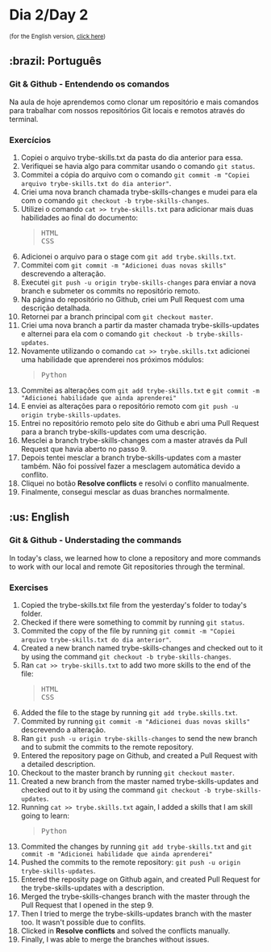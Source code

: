 # Dia 2/Day 2
<small>(for the English version, <a href="#en">click here</a>)</small>
<h2>:brazil: Português</h2>
<h3>Git & Github - Entendendo os comandos</h3>
Na aula de hoje aprendemos como clonar um repositório e mais comandos para trabalhar com nossos repositórios Git locais e remotos através do terminal.
<h3>Exercícios</h3>
  <ol>
    <li>Copiei o arquivo trybe-skills.txt da pasta do dia anterior para essa.
    <li>Verifiquei se havia algo para commitar usando o comando <code>git status</code>.
    <li>Commitei a cópia do arquivo com o comando <code>git commit -m "Copiei arquivo trybe-skills.txt do dia anterior"</code>.
    <li>Criei uma nova branch chamada trybe-skills-changes e mudei para ela com o comando <code>git checkout -b trybe-skills-changes</code>.
    <li>Utilizei o comando <code>cat >> trybe-skills.txt</code> para adicionar mais duas habilidades ao final do documento:
      <blockquote>
<pre>
HTML
CSS</pre>
      </blockquote>
    <li>Adicionei o arquivo para o stage com <code>git add trybe.skills.txt</code>.
    <li>Commitei com <code>git commit -m "Adicionei duas novas skills"</code> descrevendo a alteração.
    <li>Executei <code>git push -u origin trybe-skills-changes</code> para enviar a nova branch e submeter os commits no repositório remoto.
    <li>Na página do repositório no Github, criei um Pull Request com uma descrição detalhada.
    <li>Retornei par a branch principal com <code>git checkout master</code>.
    <li>Criei uma nova branch a partir da master chamada trybe-skills-updates e alternei para ela com o comando <code>git checkout -b trybe-skills-updates</code>.
    <li>Novamente utilizando o comando <code>cat >> trybe.skills.txt</code> adicionei uma habilidade que aprenderei nos próximos módulos:
      <blockquote>
<pre>Python</pre>
        </blockquote>
    <li>Commitei as alterações com <code>git add trybe-skills.txt</code> e <code>git commit -m "Adicionei habilidade que ainda aprenderei"</code>
    <li>E enviei as alterações para o repositório remoto com <code>git push -u origin trybe-skills-updates</code>.
    <li>Entrei no repositório remoto pelo site do Github e abri uma Pull Request para a branch trybe-skills-updates com uma descrição.
    <li>Mesclei a branch trybe-skills-changes com a master através da Pull Request que havia aberto no passo 9.
    <li>Depois tentei mesclar a branch trybe-skills-updates com a master também. Não foi possível fazer a mesclagem automática devido a conflito.
    <li>Cliquei no botão <strong>Resolve conflicts</strong> e resolvi o conflito manualmente.
    <li>Finalmente, consegui mesclar as duas branches normalmente.
  </ol>

<h2 id="en">:us: English</h2>
<h3>Git & Github - Understading the commands</h3>
In today's class, we learned how to clone a repository and more commands to work with our local and remote Git repositories through the terminal.
<h3>Exercises</h3>
  <ol>
    <li>Copied the trybe-skills.txt file from the yesterday's folder to today's folder.
    <li>Checked if there were something to commit by running <code>git status</code>.
    <li>Commited the copy of the file by running <code>git commit -m "Copiei arquivo trybe-skills.txt do dia anterior"</code>.
    <li>Created a new branch named trybe-skills-changes and checked out to it by using the command <code>git checkout -b trybe-skills-changes</code>.
    <li>Ran <code>cat >> trybe-skills.txt</code> to add two more skills to the end of the file:
      <blockquote>
<pre>
HTML
CSS</pre>
      </blockquote>
    <li>Added the file to the stage by running <code>git add trybe.skills.txt</code>.
    <li>Commited by running <code>git commit -m "Adicionei duas novas skills"</code> descrevendo a alteração.
    <li>Ran <code>git push -u origin trybe-skills-changes</code> to send the new branch and to submit the commits to the remote repository.
    <li>Entered the repository page on Github, and created a Pull Request with a detailed description.
    <li>Checkout to the master branch by running <code>git checkout master</code>.
    <li>Created a new branch from the master named trybe-skills-updates and checked out to it by using the command <code>git checkout -b trybe-skills-updates</code>.
    <li>Running <code>cat >> trybe.skills.txt</code> again, I added a skills that I am skill going to learn:
      <blockquote>
<pre>Python</pre>
      </blockquote>
    <li>Commited the changes by running <code>git add trybe-skills.txt</code> and <code>git commit -m "Adicionei habilidade que ainda aprenderei"</code>
    <li>Pushed the commits to the remote repository: <code>git push -u origin trybe-skills-updates</code>.
    <li>Entered the reposity page on Github again, and created Pull Request for the trybe-skills-updates with a description.
    <li>Merged the trybe-skills-changes branch with the master through the Pull Request that I opened in the step 9.
    <li>Then I tried to merge the trybe-skills-updates branch with the master too. It wasn't possible due to conflits.
    <li>Clicked in <strong>Resolve conflicts</strong> and solved the conflicts manually.
    <li>Finally, I was able to merge the branches without issues.
  </ol>
